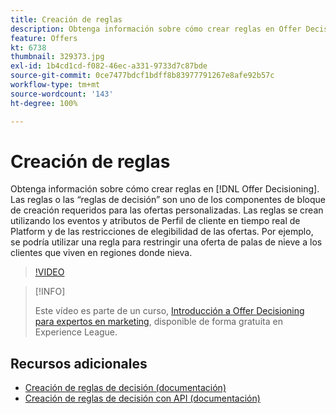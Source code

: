 ```yaml
---
title: Creación de reglas
description: Obtenga información sobre cómo crear reglas en Offer Decisioning. Las reglas son uno de los componentes de bloque de creación requeridos para las ofertas personalizadas.
feature: Offers
kt: 6738
thumbnail: 329373.jpg
exl-id: 1b4cd1cd-f082-46ec-a331-9733d7c87bde
source-git-commit: 0ce7477bdcf1bdff8b83977791267e8afe92b57c
workflow-type: tm+mt
source-wordcount: '143'
ht-degree: 100%

---
```


# Creación de reglas

Obtenga información sobre cómo crear reglas en [!DNL Offer Decisioning]. Las reglas o las “reglas de decisión” son uno de los componentes de bloque de creación requeridos para las ofertas personalizadas. Las reglas se crean utilizando los eventos y atributos de Perfil de cliente en tiempo real de Platform y de las restricciones de elegibilidad de las ofertas. Por ejemplo, se podría utilizar una regla para restringir una oferta de palas de nieve a los clientes que viven en regiones donde nieva.

>[!VIDEO](https://video.tv.adobe.com/v/329373?quality=12&learn=on)

>[!INFO]
>
> Este vídeo es parte de un curso, [Introducción a Offer Decisioning para expertos en marketing](https://experienceleague.adobe.com/?recommended=ExperiencePlatform-U-1-2020.1.offerdecisioning?lang=es), disponible de forma gratuita en Experience League.


## Recursos adicionales

* [Creación de reglas de decisión (documentación)](https://experienceleague.adobe.com/docs/journey-optimizer/using/offer-decisioniong/create-components/creating-decision-rules.html?lang=es)
* [Creación de reglas de decisión con API (documentación)](https://experienceleague.adobe.com/docs/journey-optimizer/using/offer-decisioniong/api-reference/offers-api/decision-rules/create.html?lang=es)
